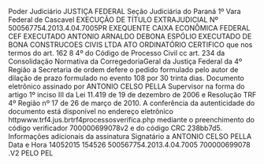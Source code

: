 Poder Judiciário JUSTIÇA FEDERAL Seção Judiciária do Paraná 1º Vara Federal de Cascavel EXECUÇÃO DE TÍTULO EXTRAJUDICIAL Nº 500567754.2013.4.04.7005PR EXEQUENTE CAIXA ECONÔMICA FEDERAL CEF EXECUTADO ANTONIO ARNALDO DEBONA ESPÓLIO EXECUTADO DE BONA CONSTRUCOES CIVIS LTDA ATO ORDINATÓRIO CERTIFICO que nos termos do art. 162 8 4º do Código de Processo Civil cc art. 234 da Consolidação Normativa da CorregedoriaGeral da Justiça Federal da 4º Região a Secretaria de ordem defere o pedido formulado pelo autor de dilação de prazo formulado no evento 108 por 30 trinta dias. Documento eletrônico assinado por ANTONIO CELSO PELLA Supervisor na forma do artigo 1º inciso III da Lei 11.419 de 19 de dezembro de 2006 e Resolução TRF 4º Região nº 17 de 26 de março de 2010. A conferência da autenticidade do documento está disponível no endereço eletrônico httpwww.trf4.jus.brtrf4processosverifica.php mediante o preenchimento do código verificador 700000699078v2 e do código CRC 238bb7d5. Informações adicionais da assinatura Signatário a ANTONIO CELSO PELLA Data e Hora 14052015 154526 500567754.2013.4.04.7005 700000699078 .V2 PELO PEL

